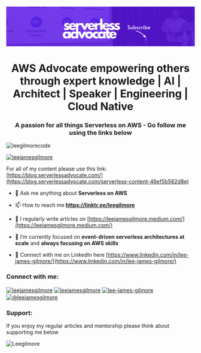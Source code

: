 ![profile-header](./docs/images/github-profile-header.png)

<h1 align="center">AWS Advocate empowering others through expert knowledge | AI | Architect | Speaker | Engineering | Cloud Native</h1>
<h3 align="center">A passion for all things Serverless on AWS - Go follow me using the links below</h3>

<p align="left"> <img src="https://komarev.com/ghpvc/?username=leegilmorecode&label=Profile%20views&color=0e75b6&style=flat" alt="leegilmorecode" /> </p>

<p align="left"> <a href="https://twitter.com/leejamesgilmore" target="blank"><img src="https://img.shields.io/twitter/follow/leejamesgilmore?logo=twitter&style=for-the-badge" alt="leejamesgilmore" /></a> </p>

For all of my content please use this link: [https://blog.serverlessadvocate.com/](https://blog.serverlessadvocate.com/serverless-content-46ef5b562d8e)

- 💬 Ask me anything about **Serverless on AWS**

- 📫 How to reach me **https://linktr.ee/leegilmore**

- 📝 I regularly write articles on [https://leejamesgilmore.medium.com/](https://leejamesgilmore.medium.com/)

- 🌱 I’m currently focused on **event-driven serverless architectures at scale** and **always focusing on AWS skills**

- 📄 Connect with me on LinkedIn here [https://www.linkedin.com/in/lee-james-gilmore/](https://www.linkedin.com/in/lee-james-gilmore/)

<h3 align="left">Connect with me:</h3>
<p align="left">
<a href="https://dev.to/leejamesgilmore" target="blank"><img align="center" src="https://cdn.jsdelivr.net/npm/simple-icons@3.0.1/icons/dev-dot-to.svg" alt="leejamesgilmore" height="30" width="40" /></a>
<a href="https://twitter.com/leejamesgilmore" target="blank"><img align="center" src="https://raw.githubusercontent.com/rahuldkjain/github-profile-readme-generator/master/src/images/icons/Social/twitter.svg" alt="leejamesgilmore" height="30" width="40" /></a>
<a href="https://linkedin.com/in/lee-james-gilmore" target="blank"><img align="center" src="https://raw.githubusercontent.com/rahuldkjain/github-profile-readme-generator/master/src/images/icons/Social/linked-in-alt.svg" alt="lee-james-gilmore" height="30" width="40" /></a>
<a href="https://medium.com/@leejamesgilmore" target="blank"><img align="center" src="https://raw.githubusercontent.com/rahuldkjain/github-profile-readme-generator/master/src/images/icons/Social/medium.svg" alt="@leejamesgilmore" height="30" width="40" /></a>
</p>

<h3 align="left">Support:</h3>
<p>If you enjoy my regular articles and mentorship please think about supporting me below</p>
<p><a href="https://www.buymeacoffee.com/Leegilmore"> <img align="left" src="https://cdn.buymeacoffee.com/buttons/v2/default-yellow.png" height="50" width="210" alt="Leegilmore" /></a></p><br><br>
